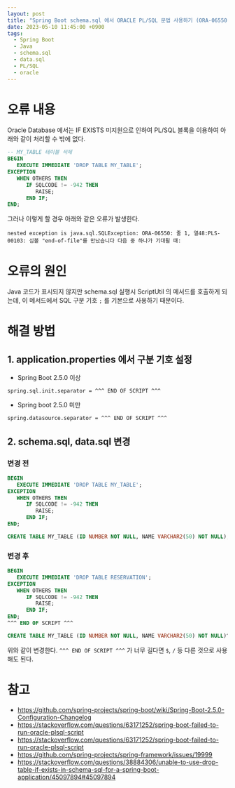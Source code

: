 ```yaml
---
layout: post
title: "Spring Boot schema.sql 에서 ORACLE PL/SQL 문법 사용하기 (ORA-06550 오류 해결방법)"
date: 2023-05-10 11:45:00 +0900
tags:
  - Spring Boot
  - Java
  - schema.sql
  - data.sql
  - PL/SQL
  - oracle
---
```


# 오류 내용

Oracle Database 에서는 IF EXISTS 미지원으로 인하여 PL/SQL 블록을 이용하여 아래와 같이 처리할 수 밖에 없다.

```sql
-- MY_TABLE 테이블 삭제
BEGIN
   EXECUTE IMMEDIATE 'DROP TABLE MY_TABLE';
EXCEPTION
   WHEN OTHERS THEN
      IF SQLCODE != -942 THEN
         RAISE;
      END IF;
END;
```

그러나 이렇게 할 경우 아래와 같은 오류가 발생한다.

```
nested exception is java.sql.SQLException: ORA-06550: 줄 1, 열48:PLS-00103: 심볼 "end-of-file"를 만났습니다 다음 중 하나가 기대될 때:
```

# 오류의 원인

Java 코드가 표시되지 않지만 schema.sql 실행시 ScriptUtil 의 메서드를 호출하게 되는데, 이 메서드에서 SQL 구분 기호 `;` 를 기본으로 사용하기 때문이다.

# 해결 방법

## 1. application.properties 에서 구분 기호 설정

- Spring Boot 2.5.0 이상

```
spring.sql.init.separator = ^^^ END OF SCRIPT ^^^
```

- Spring boot 2.5.0 미만

```
spring.datasource.separator = ^^^ END OF SCRIPT ^^^
```

## 2. schema.sql, data.sql 변경

### 변경 전

```sql
BEGIN
   EXECUTE IMMEDIATE 'DROP TABLE MY_TABLE';
EXCEPTION
   WHEN OTHERS THEN
      IF SQLCODE != -942 THEN
         RAISE;
      END IF;
END;

CREATE TABLE MY_TABLE (ID NUMBER NOT NULL, NAME VARCHAR2(50) NOT NULL);
```

### 변경 후

```sql
BEGIN
   EXECUTE IMMEDIATE 'DROP TABLE RESERVATION';
EXCEPTION
   WHEN OTHERS THEN
      IF SQLCODE != -942 THEN
         RAISE;
      END IF;
END;
^^^ END OF SCRIPT ^^^

CREATE TABLE MY_TABLE (ID NUMBER NOT NULL, NAME VARCHAR2(50) NOT NULL)^^^ END OF SCRIPT ^^^
```

위와 같이 변경한다. `^^^ END OF SCRIPT ^^^` 가 너무 길다면 `$`, `/` 등 다른 것으로 사용해도 된다.

# 참고

- https://github.com/spring-projects/spring-boot/wiki/Spring-Boot-2.5.0-Configuration-Changelog
- https://stackoverflow.com/questions/63171252/spring-boot-failed-to-run-oracle-plsql-script
- https://stackoverflow.com/questions/63171252/spring-boot-failed-to-run-oracle-plsql-script
- https://github.com/spring-projects/spring-framework/issues/19999
- https://stackoverflow.com/questions/38884306/unable-to-use-drop-table-if-exists-in-schema-sql-for-a-spring-boot-application/45097894#45097894
